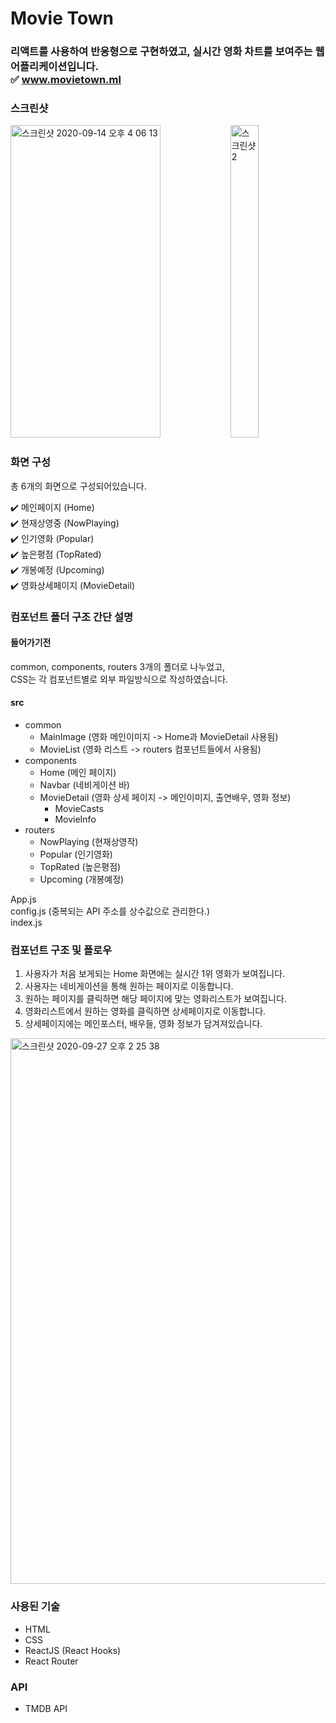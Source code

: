 # Movie Town
### 리액트를 사용하여 반응형으로 구현하였고, 실시간 영화 차트를 보여주는 웹 어플리케이션입니다. <br /> ✅ www.movietown.ml

### 스크린샷
<p width="100%">
   <img width="69%" height="500"  alt="스크린샷 2020-09-14 오후 4 06 13" src="https://user-images.githubusercontent.com/53952734/93054416-3f94b080-f6a4-11ea-9669-8bc81de2ad61.png">

<img width="30%" height="500" alt="스크린샷2" src="https://user-images.githubusercontent.com/53952734/93053008-212db580-f6a2-11ea-925c-6ebaaa5893a4.png">
</p>


### 화면 구성
<p> 총 6개의 화면으로 구성되어있습니다.

 ✔️ 메인페이지 (Home)
<br/> ✔️ 현재상영중 (NowPlaying)
<br/> ✔️ 인기영화 (Popular)
<br/> ✔️ 높은평점 (TopRated)
<br/> ✔️ 개봉예정 (Upcoming)
<br/> ✔️ 영화상세페이지 (MovieDetail)

### 컴포넌트 폴더 구조 간단 설명
#### 들어가기전
common, components, routers 3개의 폴더로 나누었고, 
<br/>CSS는 각 컴포넌트별로 외부 파일방식으로 작성하였습니다.

#### src
* common
   * MainImage (영화 메인이미지 -> Home과 MovieDetail 사용됨)
   * MovieList (영화 리스트 -> routers 컴포넌트들에서 사용됨)
* components
   * Home (메인 페이지)
   * Navbar (네비게이션 바)
   * MovieDetail (영화 상세 페이지 -> 메인이미지, 출연배우, 영화 정보)
      * MovieCasts 
      * MovieInfo
* routers
   * NowPlaying (현재상영작)
   * Popular (인기영화)
   * TopRated (높은평점)
   * Upcoming (개봉예정)
 
 App.js
 <br/>config.js (중복되는 API 주소를 상수값으로 관리한다.) 
 <br/>index.js

### 컴포넌트 구조 및 플로우

1. 사용자가 처음 보게되는 Home 화면에는 실시간 1위 영화가 보여집니다.
2. 사용자는 네비게이션을 통해 원하는 페이지로 이동합니다.
3. 원하는 페이지를 클릭하면 해당 페이지에 맞는 영화리스트가 보여집니다.
4. 영화리스트에서 원하는 영화를 클릭하면 상세페이지로 이동합니다.
5. 상세페이지에는 메인포스터, 배우들, 영화 정보가 담겨져있습니다.

<img width="873" alt="스크린샷 2020-09-27 오후 2 25 38" src="https://user-images.githubusercontent.com/53952734/94356793-589e5800-00cd-11eb-8e75-bd138e12648b.png">

### 사용된 기술
* HTML
* CSS
* ReactJS (React Hooks)
* React Router

### API
* TMDB API
